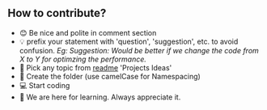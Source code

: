 ## How to contribute?

- 😊 Be nice and polite in comment section
- 💡 prefix your statement with 'question', 'suggestion', etc. to avoid confusion.
  _Eg: Suggestion: Would be better if we change the code from X to Y for optimzing the performance._
- 🔎 Pick any topic from [readme](https://github.com/Neha/javascript-projects#projects-ideas) 'Projects Ideas'
- 📝 Create the folder (use camelCase for Namespacing)
- 💻 Start coding
- 🥳 We are here for learning. Always appreciate it.
